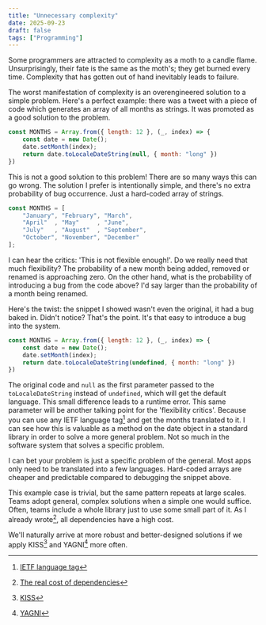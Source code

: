 ```yaml
---
title: "Unnecessary complexity"
date: 2025-09-23
draft: false
tags: ["Programming"]
---
```


Some programmers are attracted to complexity as a moth to a candle flame.
Unsurprisingly, their fate is the same as the moth's; they get burned every
time. Complexity that has gotten out of hand inevitably leads to failure.

The worst manifestation of complexity is an overengineered solution to a simple
problem. Here's a perfect example: there was a tweet with a piece of code which
generates an array of all months as strings. It was promoted as a good solution
to the problem.

``` javascript
const MONTHS = Array.from({ length: 12 }, (_, index) => {
    const date = new Date();
    date.setMonth(index);
    return date.toLocaleDateString(null, { month: "long" })
})
```

This is not a good solution to this problem! There are so many ways this can go
wrong. The solution I prefer is intentionally simple, and there's no extra
probability of bug occurrence. Just a hard-coded array of strings. 

``` javascript
const MONTHS = [
    "January", "February", "March",
    "April"  , "May"     , "June",
    "July"   , "August"  , "September",
    "October", "November", "December"
];
```

I can hear the critics: 'This is not flexible enough!'. Do we really need that
much flexibility? The probability of a new month being added, removed or
renamed is approaching zero. On the other hand, what is the probability of
introducing a bug from the code above? I'd say larger than the probability of a
month being renamed.

Here's the twist: the snippet I showed wasn't even the original, it had a bug
baked in. Didn't notice? That's the point. It's that easy to introduce a bug
into the system.

``` javascript
const MONTHS = Array.from({ length: 12 }, (_, index) => {
    const date = new Date();
    date.setMonth(index);
    return date.toLocaleDateString(undefined, { month: "long" })
})
```

The original code and `null` as the first parameter passed to the
`toLocaleDateString` instead of `undefined`, which will get the default
language. This small difference leads to a runtime error. This same parameter
will be another talking point for the 'flexibility critics'. Because you can
use any IETF language tag[^1] and get the months translated to it. I can see
how this is valuable as a method on the date object in a standard library in
order to solve a more general problem. Not so much in the software system that
solves a specific problem. 

I can bet your problem is just a specific problem of the general. Most apps only
need to be translated into a few languages. Hard-coded arrays are cheaper and
predictable compared to debugging the snippet above.

This example case is trivial, but the same pattern repeats at large scales.
Teams adopt general, complex solutions when a simple one would suffice. Often,
teams include a whole library just to use some small part of it. As I already
wrote[^2], all dependencies have a high cost.

We'll naturally arrive at more robust and better-designed solutions if we apply
KISS[^3] and YAGNI[^4] more often.

[^1]: [IETF language tag](https://en.wikipedia.org/wiki/IETF_language_tag)
[^2]: [The real cost of dependencies](https://dnonov.com/posts/the-real-cost-of-dependencies)
[^3]: [KISS](https://en.wikipedia.org/wiki/KISS_principle)
[^4]: [YAGNI](https://en.wikipedia.org/wiki/You_aren%27t_gonna_need_it)
